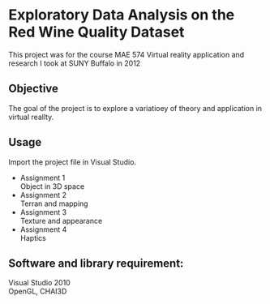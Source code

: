 # Exploratory Data Analysis on the Red Wine Quality Dataset
This project was for the course MAE 574 Virtual reality application and research I took at SUNY Buffalo in 2012

## Objective
The goal of the project is to explore a variatioey of theory  and application in virtual reallty.

## Usage
Import the project file in Visual Studio.

  * Assignment 1     
Object in 3D space
  * Assignment 2  
Terran and mapping
  * Assignment 3   
Texture and appearance
  * Assignment 4   
Haptics

## Software and library requirement:
Visual Studio 2010    
OpenGL, CHAI3D
